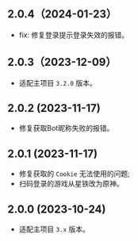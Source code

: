 ## 2.0.4（2024-01-23）

- fix: 修复登录提示登录失效的报错。

## 2.0.3（2023-12-09）

- 适配主项目 `3.2.0` 版本。

## 2.0.2 (2023-11-17)

- 修复获取Bot昵称失败的报错。

## 2.0.1 (2023-11-17)

- 修复获取的 `Cookie` 无法使用的问题;
- 扫码登录的游戏从星铁改为原神。

## 2.0.0 (2023-10-24)

- 适配主项目 `3.x` 版本。